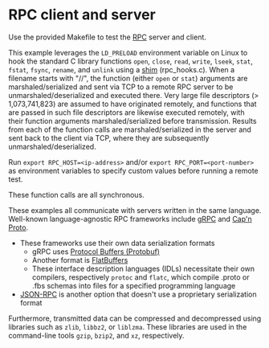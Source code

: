 # RPC client and server

Use the provided Makefile to test the [RPC](https://en.wikipedia.org/wiki/Remote_procedure_call) server and client.

This example leverages the `LD_PRELOAD` environment variable on Linux to hook the standard C library functions `open`, `close`, `read`, `write`, `lseek`, `stat`, `fstat`, `fsync`, `rename`, and `unlink` using a [shim](https://en.wikipedia.org/wiki/Shim_(computing)) (rpc_hooks.c). When a filename starts with "//", the function (either `open` or `stat`) arguments are marshaled/serialized and sent via TCP to a remote RPC server to be unmarshaled/deserialized and executed there. Very large file descriptors (> 1,073,741,823) are assumed to have originated remotely, and functions that are passed in such file descriptors are likewise executed remotely, with their function arguments marshaled/serialized before transmission. Results from each of the function calls are marshaled/serialized in the server and sent back to the client via TCP, where they are subsequently unmarshaled/deserialized.

Run `export RPC_HOST=<ip-address>` and/or `export RPC_PORT=<port-number>` as environment variables to specify custom values before running a remote test.

These function calls are all synchronous.

These examples all communicate with servers written in the same language. Well-known language-agnostic RPC frameworks include [gRPC](https://en.wikipedia.org/wiki/GRPC) and [Cap'n Proto](https://en.wikipedia.org/wiki/Cap%27n_Proto).

- These frameworks use their own data serialization formats
    - gRPC uses [Protocol Buffers (Protobuf)](https://en.wikipedia.org/wiki/Protocol_Buffers)
    - Another format is [FlatBuffers](https://en.wikipedia.org/wiki/FlatBuffers)
    - These interface description languages (IDLs) necessitate their own compilers, respectively `protoc` and `flatc`, which compile .proto or .fbs schemas into files for a specified programming language
- [JSON-RPC](https://en.wikipedia.org/wiki/JSON-RPC) is another option that doesn't use a proprietary serialization format

Furthermore, transmitted data can be compressed and decompressed using libraries such as `zlib`, `libbz2`, or `liblzma`. These libraries are used in the command-line tools `gzip`, `bzip2`, and `xz`, respectively.
